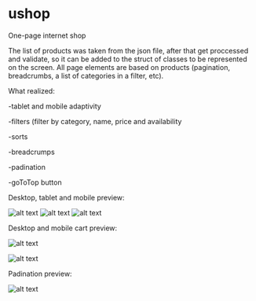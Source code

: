 # ushop
One-page internet shop

The list of products was taken from the json file, after that get proccessed and validate, so it can be added to the struct of classes to be represented on the screen.
All page elements are based on products (pagination, breadcrumbs, a list of categories in a filter, etc).

What realized:

-tablet and mobile adaptivity

-filters (filter by category, name, price and availability

-sorts

-breadcrumps

-padination

-goToTop button


Desktop, tablet and mobile preview:

![alt text](https://github.com/vkmetyk/ushop/blob/master/view-examples/img-1.png)
![alt text](https://github.com/vkmetyk/ushop/blob/master/view-examples/img-2.png)
![alt text](https://github.com/vkmetyk/ushop/blob/master/view-examples/img-3.png)

Desktop and mobile cart preview:

![alt text](https://github.com/vkmetyk/ushop/blob/master/view-examples/img-4.png)

![alt text](https://github.com/vkmetyk/ushop/blob/master/view-examples/img-5.png)

Padination preview:

![alt text](https://github.com/vkmetyk/ushop/blob/master/view-examples/img-6.png)
